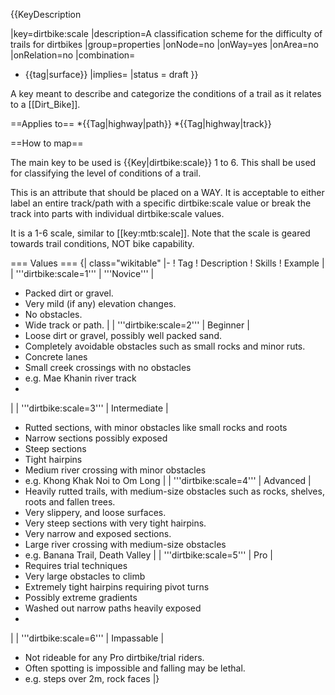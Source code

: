 {{KeyDescription

|key=dirtbike:scale
|description=A classification scheme for the difficulty of trails for dirtbikes
|group=properties
|onNode=no
|onWay=yes
|onArea=no
|onRelation=no
|combination=
* {{tag|surface}}
|implies=
|status = draft
}}

A key meant to describe and categorize the conditions of a trail as it relates to a [[Dirt_Bike]].

==Applies to==
*{{Tag|highway|path}}
*{{Tag|highway|track}}

==How to map==

The main key to be used is {{Key|dirtbike:scale}} 1 to 6. This shall be used for classifying the level of conditions of a trail.

This is an attribute that should be placed on a WAY. It is acceptable to either label an entire track/path with a specific dirtbike:scale value or break the track into parts with individual dirtbike:scale values.

It is a 1-6 scale, similar to [[key:mtb:scale]]. Note that the scale is geared towards trail conditions, NOT bike capability.

=== Values ===
{| class="wikitable"
|-
! Tag
! Description
! Skills
! Example
|
| '''dirtbike:scale=1'''
| '''Novice'''
|
* Packed dirt or gravel.
* Very mild (if any) elevation changes.
* No obstacles.
* Wide track or path.
|
| '''dirtbike:scale=2'''
| Beginner
|
* Loose dirt or gravel, possibly well packed sand.
* Completely avoidable obstacles such as small rocks and minor ruts.
* Concrete lanes
* Small creek crossings with no obstacles
* e.g. Mae Khanin river track
* 
|
| '''dirtbike:scale=3'''
| Intermediate
|
* Rutted sections, with minor obstacles like small rocks and roots
* Narrow sections possibly exposed
* Steep sections
* Tight hairpins
* Medium river crossing with minor obstacles
* e.g. Khong Khak Noi to Om Long
|
| '''dirtbike:scale=4'''
| Advanced
|
* Heavily rutted trails, with medium-size obstacles such as rocks, shelves, roots and fallen trees.
* Very slippery, and loose surfaces.
* Very steep sections with very tight hairpins.
* Very narrow and exposed sections.
* Large river crossing with medium-size obstacles
* e.g. Banana Trail, Death Valley
|
| '''dirtbike:scale=5'''
| Pro
|
* Requires trial techniques
* Very large obstacles to climb
* Extremely tight hairpins requiring pivot turns
* Possibly extreme gradients
* Washed out narrow paths heavily exposed
*
|
| '''dirtbike:scale=6'''
| Impassable
|
* Not rideable for any Pro dirtbike/trial riders.
* Often spotting is impossible and falling may be lethal.
* e.g. steps over 2m, rock faces
|}